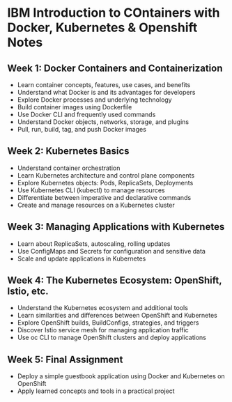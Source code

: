 # IBM Introduction to COntainers with Docker, Kubernetes & Openshift Notes
## Week 1: Docker Containers and Containerization
- Learn container concepts, features, use cases, and benefits
- Understand what Docker is and its advantages for developers
- Explore Docker processes and underlying technology
- Build container images using Dockerfile
- Use Docker CLI and frequently used commands
- Understand Docker objects, networks, storage, and plugins
- Pull, run, build, tag, and push Docker images
## Week 2: Kubernetes Basics
- Understand container orchestration
- Learn Kubernetes architecture and control plane components
- Explore Kubernetes objects: Pods, ReplicaSets, Deployments
- Use Kubernetes CLI (kubectl) to manage resources
- Differentiate between imperative and declarative commands
- Create and manage resources on a Kubernetes cluster
## Week 3: Managing Applications with Kubernetes
- Learn about ReplicaSets, autoscaling, rolling updates
- Use ConfigMaps and Secrets for configuration and sensitive data
- Scale and update applications in Kubernetes
## Week 4: The Kubernetes Ecosystem: OpenShift, Istio, etc.
- Understand the Kubernetes ecosystem and additional tools
- Learn similarities and differences between OpenShift and Kubernetes
- Explore OpenShift builds, BuildConfigs, strategies, and triggers
- Discover Istio service mesh for managing application traffic
- Use oc CLI to manage OpenShift clusters and deploy applications
## Week 5: Final Assignment
- Deploy a simple guestbook application using Docker and Kubernetes on OpenShift
- Apply learned concepts and tools in a practical project
